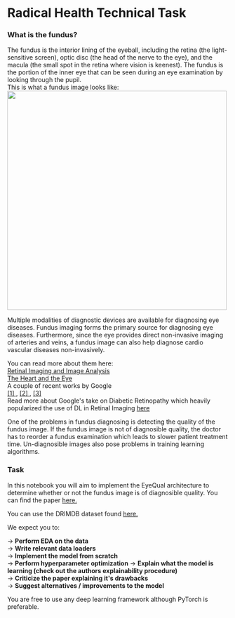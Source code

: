 # Radical Health Technical Task

### **What is the fundus?**

The fundus is the interior lining of the eyeball, including the retina (the light-sensitive screen), optic disc (the head of the nerve to the eye), and the macula (the small spot in the retina where vision is keenest). The fundus is the portion of the inner eye that can be seen during an eye examination by looking through the pupil.  
This is what a fundus image looks like:  
<img src="https://upload.wikimedia.org/wikipedia/commons/3/37/Fundus_photograph_of_normal_right_eye.jpg" width=500/>
  
Multiple modalities of diagnostic devices are available for diagnosing eye diseases. Fundus imaging forms the primary source for diagnosing eye diseases. Furthermore, since the eye provides direct non-invasive imaging of arteries and veins, a fundus image can also help diagnose cardio vascular diseases non-invasively.

You can read more about them here:  
<a href="https://www.ncbi.nlm.nih.gov/pmc/articles/PMC3131209/"> Retinal Imaging and Image Analysis </a>  
<a href="https://www.aao.org/eyenet/article/heart-eye-seeing-links"> The Heart and the Eye </a>  
A couple of recent works by Google   
<a href="https://static.googleusercontent.com/media/research.google.com/en//pubs/archive/45732.pdf"> [1] </a>, <a href = "https://scholar.google.com/scholar?lr&ie=UTF-8&oe=UTF-8&q=Predicting+Cardiovascular+Risk+Factors+in+Retinal+Fundus+Photographs+using+Deep+Learning+Poplin+Varadarajan+Blumer+Liu+McConnell+Corrado+Peng+Webster"> [2] </a>, <a href="https://scholar.google.com/scholar?lr&ie=UTF-8&oe=UTF-8&q=Deep+learning+for+predicting+refractive+error+from+retinal+fundus+images+Varadarajan+Poplin+Blumer+Angermueller+Ledsam+Chopra+Keane+Corrado+Peng+Webster"> [3] </a>  
Read more about Google's take on Diabetic Retinopathy which heavily popularized the use of DL in Retinal Imaging <a href="https://ai.googleblog.com/2016/11/deep-learning-for-detection-of-diabetic.html"> here</a>

One of the problems in fundus diagnosing is detecting the quality of the fundus image. If the fundus image is not of diagnosible quality, the doctor has to reorder a fundus examination which leads to slower patient treatment time. Un-diagnosible images also pose problems in training learning algorithms.


### Task  
In this notebook you will aim to implement the EyeQual architecture to determine whether or not the fundus image is of diagnosible quality.
You can find the paper <a href="https://bhooi.github.io/papers/eyequal_icmla17.pdf"> here. </a>

You can use the DRIMDB dataset found <a href="http://academictorrents.com/details/99811ba62918f8e73791d21be29dcc372d660305"> here. </a>

We expect you to:

-> **Perform EDA on the data**  
-> **Write relevant data loaders**  
-> **Implement the model from scratch**  
-> **Perform hyperparameter optimization**
-> **Explain what the model is learning (check out the authors explainability procedure)**  
-> **Criticize the paper explaining it's drawbacks**  
-> **Suggest alternatives / improvements to the model**  

You are free to use any deep learning framework although PyTorch is preferable.




```python

```
